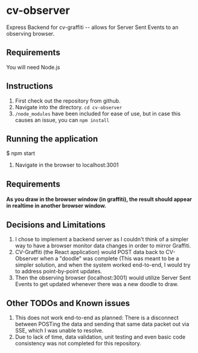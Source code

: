 # cv-observer

Express Backend for cv-graffiti -- allows for Server Sent Events to an observing browser.

## Requirements

You will need Node.js

## Instructions

1. First check out the repository from github.
2. Navigate into the directory. `cd cv-observer`
3. `/node_modules` have been included for ease of use, but in case this causes an issue, you can `npm install`

## Running the application

$ npm start
1. Navigate in the browser to localhost:3001

## Requirements

#### As you draw in the browser window (in graffiti), the result should appear in realtime in another browser window.

## Decisions and Limitations

1. I chose to implement a backend server as I couldn't think of a simpler way to have a browser monitor data changes in order to mirror Graffiti.
2. CV-Graffiti (the React application) would POST data back to CV-Observer when a "doodle" was complete (This was meant to be a simpler solution, and when the system worked end-to-end, I would try to address point-by-point updates.
3. Then the observing browser (localhost:3001) would utilize Server Sent Events to get updated whenever there was a new doodle to draw.

## Other TODOs and Known issues

1. This does not work end-to-end as planned: There is a disconnect between POSTing the data and sending that same data packet out via SSE, which I was unable to resolve.
2. Due to lack of time, data validation, unit testing and even basic code consistency was not completed for this repository.
